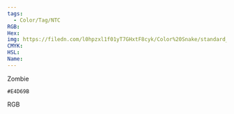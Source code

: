 ```yaml
---
tags:
  - Color/Tag/NTC
RGB:
Hex:
img: https://filedn.com/l0hpzxl1f01yT7GHxtF8cyk/Color%20Snake/standard_csv_to_svg/E4D69B.svg
CMYK:
HSL:
Name:
---
```

Zombie
```palette
#E4D69B
```
RGB
